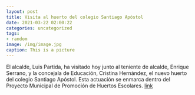 ```yaml
---
layout: post
title: Visita al huerto del colegio Santiago Apóstol
date: 2021-03-22 02:00:22
categories: uncategorized
tags:
- random
image: /img/image.jpg
caption: This is a picture
---
```

El alcalde, Luis Partida, ha visitado hoy junto al teniente de alcalde, Enrique Serrano, y la concejala de Educación, Cristina Hernández, el nuevo huerto del colegio Santiago Apóstol. Esta actuación se enmarca dentro del Proyecto Municipal de Promoción de Huertos Escolares.   [link](https://www.ayto-villacanada.es/tu-ayuntamiento/visita-al-huerto-del-colegio-santiago-apostol/)
